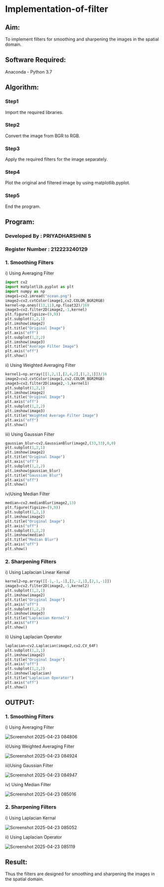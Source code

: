 # Implementation-of-filter
## Aim:
To implement filters for smoothing and sharpening the images in the spatial domain.

## Software Required:
Anaconda - Python 3.7

## Algorithm:
### Step1
Import the required libraries.

### Step2
Convert the image from BGR to RGB.

### Step3
Apply the required filters for the image separately.

### Step4
Plot the original and filtered image by using matplotlib.pyplot.

### Step5
End the program.

## Program:
### Developed By : PRIYADHARSHINI S
### Register Number : 212223240129

### 1. Smoothing Filters

i) Using Averaging Filter
```Python
import cv2
import matplotlib.pyplot as plt
import numpy as np
image1=cv2.imread("ocean.png")
image2=cv2.cvtColor(image1,cv2.COLOR_BGR2RGB)
kernel=np.ones((11,11),np.float32)/169
image3=cv2.filter2D(image2,-1,kernel)
plt.figure(figsize=(9,9))
plt.subplot(1,2,1)
plt.imshow(image2)
plt.title("Original Image")
plt.axis("off")
plt.subplot(1,2,2)
plt.imshow(image3)
plt.title("Average Filter Image")
plt.axis("off")
plt.show()
```
ii) Using Weighted Averaging Filter
```Python
kernel1=np.array([[1,2,1],[2,4,2],[1,2,1]])/16
image2=cv2.cvtColor(image1,cv2.COLOR_BGR2RGB)
image3=cv2.filter2D(image2,-1,kernel1)
plt.subplot(1,2,1)
plt.imshow(image2)
plt.title("Original Image")
plt.axis("off")
plt.subplot(1,2,2)
plt.imshow(image3)
plt.title("Weighted Average Filter Image")
plt.axis("off")
plt.show()
```
iii) Using Gaussian Filter
```Python
gaussian_blur=cv2.GaussianBlur(image2,(33,33),0,0)
plt.subplot(1,2,1)
plt.imshow(image2)
plt.title("Original Image")
plt.axis("off")
plt.subplot(1,2,2)
plt.imshow(gaussian_blur)
plt.title("Gaussian Blur")
plt.axis("off")
plt.show()
```
iv)Using Median Filter
```Python
median=cv2.medianBlur(image2,13)
plt.figure(figsize=(9,9))
plt.subplot(1,2,1)
plt.imshow(image2)
plt.title("Original Image")
plt.axis("off")
plt.subplot(1,2,2)
plt.imshow(median)
plt.title("Median Blur")
plt.axis("off")
plt.show()
```

### 2. Sharpening Filters
i) Using Laplacian Linear Kernal
```Python
kernel2=np.array([[-1,-1,-1],[2,-2,1],[2,1,-1]])
image3=cv2.filter2D(image2,-1,kernel2)
plt.subplot(1,2,1)
plt.imshow(image2)
plt.title("Original Image")
plt.axis("off")
plt.subplot(1,2,2)
plt.imshow(image3)
plt.title("Laplacian Kernel")
plt.axis("off")
plt.show()
```
ii) Using Laplacian Operator
```Python
laplacian=cv2.Laplacian(image2,cv2.CV_64F)
plt.subplot(1,2,1)
plt.imshow(image2)
plt.title("Original Image")
plt.axis("off")
plt.subplot(1,2,2)
plt.imshow(laplacian)
plt.title("Laplacian Operator")
plt.axis("off")
plt.show()
```

## OUTPUT:
### 1. Smoothing Filters

i) Using Averaging Filter

![Screenshot 2025-04-23 084806](https://github.com/user-attachments/assets/f2cf78fd-c179-4c13-a250-1cb5ffbdc36f)


ii)Using Weighted Averaging Filter

![Screenshot 2025-04-23 084924](https://github.com/user-attachments/assets/59e4ddb6-1301-454a-ad7c-49985b48953d)

iii)Using Gaussian Filter

![Screenshot 2025-04-23 084947](https://github.com/user-attachments/assets/c65533d0-3f43-450b-a4a6-a788b8cad461)


iv) Using Median Filter

![Screenshot 2025-04-23 085016](https://github.com/user-attachments/assets/4aa477c4-5bf6-472e-8c66-5638a2f47d4b)


### 2. Sharpening Filters

i) Using Laplacian Kernal

![Screenshot 2025-04-23 085052](https://github.com/user-attachments/assets/5cf7cc78-4374-4753-b18c-dc4ace485f9f)


ii) Using Laplacian Operator

![Screenshot 2025-04-23 085119](https://github.com/user-attachments/assets/5dc8c420-6554-40ad-a831-7b07eef0989e)


## Result:
Thus the filters are designed for smoothing and sharpening the images in the spatial domain.
